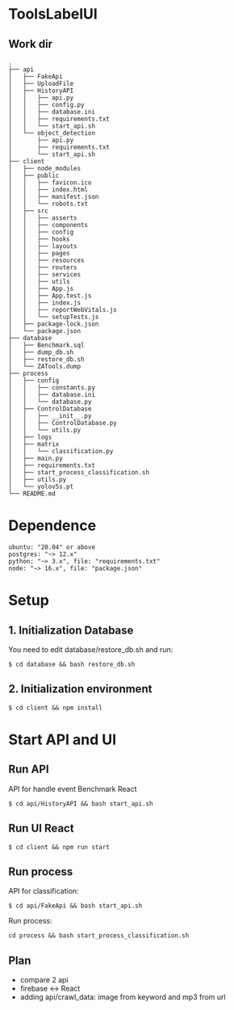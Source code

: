 # ToolsLabelUI

## Work dir

    .
    ├── api
    │   ├── FakeApi
    │   ├── UploadFile
    │   ├── HistoryAPI
    │   │   ├── api.py
    │   │   ├── config.py
    │   │   ├── database.ini
    │   │   ├── requirements.txt
    │   │   └── start_api.sh
    │   └── object_detection
    │       ├── api.py
    │       ├── requirements.txt
    │       └── start_api.sh
    ├── client
    │   ├── node_modules
    │   ├── public
    │   │   ├── favicon.ico
    │   │   ├── index.html
    │   │   ├── manifest.json
    │   │   └── robots.txt
    │   ├── src
    │   │   ├── asserts
    │   │   ├── components
    │   │   ├── config
    │   │   ├── hooks
    │   │   ├── layouts
    │   │   ├── pages
    │   │   ├── resources
    │   │   ├── routers
    │   │   ├── services
    │   │   ├── utils
    │   │   ├── App.js
    │   │   ├── App.test.js
    │   │   ├── index.js
    │   │   ├── reportWebVitals.js
    │   │   └── setupTests.js
    │   ├── package-lock.json
    │   └── package.json
    ├── database
    │   ├── Benchmark.sql
    │   ├── dump_db.sh
    │   ├── restore_db.sh
    │   └── ZATools.dump
    ├── process
    │   ├── config
    │   │   ├── constants.py
    │   │   ├── database.ini
    │   │   └── database.py
    │   ├── ControlDatabase
    │   │   ├── __init__.py
    │   │   ├── ControlDatabase.py
    │   │   └── utils.py
    │   ├── logs
    │   ├── matrix
    │   │   └── classification.py
    │   ├── main.py
    │   ├── requirements.txt
    │   ├── start_process_classification.sh
    │   ├── utils.py
    │   └── yolov5s.pt
    └── README.md

# Dependence

```
ubuntu: "20.04" or above
postgres: "~> 12.x"
python: "~> 3.x", file: "requirements.txt"
node: "~> 16.x", file: "package.json"
```

# Setup

## 1. Initialization Database

You need to edit database/restore_db.sh and run:

```
$ cd database && bash restore_db.sh
```

## 2. Initialization environment

```
$ cd client && npm install
```

# Start API and UI

## Run API

API for handle event Benchmark React

```
$ cd api/HistoryAPI && bash start_api.sh
```

## Run UI React

```
$ cd client && npm run start
```

## Run process

API for classification:

```
$ cd api/FakeApi && bash start_api.sh
```

Run process:

```
cd process && bash start_process_classification.sh
```

## Plan

- compare 2 api
- firebase <-> React
- adding api/crawl_data: image from keyword and mp3 from url
